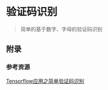 # 验证码识别
> 简单的基于数字、字母的验证码识别

## 附录

### 参考资源

[Tensorflow应用之简单验证码识别](https://blog.csdn.net/huplion/article/details/72490467)